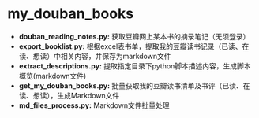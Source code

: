 # my_douban_books
- **douban_reading_notes.py:** 获取豆瓣网上某本书的摘录笔记（无须登录）
- **export_booklist.py:** 根据excel表书单，提取我的豆瓣读书记录（已读、在读、想读）中相关内容，并保存为markdown文件
- **extract_descriptions.py:** 提取指定目录下python脚本描述内容，生成脚本概览(markdown文件)
- **get_my_douban_books.py:** 批量获取我的豆瓣读书清单及书评（已读、在读、想读），生成Markdown文件
- **md_files_process.py:** Markdown文件批量处理
